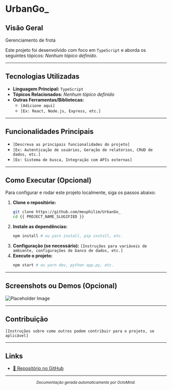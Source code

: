 # UrbanGo_

## Visão Geral

Gerenciamento de frota

Este projeto foi desenvolvido com foco em `TypeScript` e aborda os seguintes tópicos: *Nenhum tópico definido*.

---

## Tecnologias Utilizadas

* **Linguagem Principal:** `TypeScript`
* **Tópicos Relacionados:** *Nenhum tópico definido*
* **Outras Ferramentas/Bibliotecas:**
    * `[Adicione aqui]`
    * `[Ex: React, Node.js, Express, etc.]`

---

## Funcionalidades Principais

* `[Descreva as principais funcionalidades do projeto]`
* `[Ex: Autenticação de usuários, Geração de relatórios, CRUD de dados, etc.]`
* `[Ex: Sistema de busca, Integração com APIs externas]`

---

## Como Executar (Opcional)

Para configurar e rodar este projeto localmente, siga os passos abaixo:

1.  **Clone o repositório:**
    ```bash
    git clone https://github.com/meuphilim/UrbanGo_
    cd {{ PROJECT_NAME_SLUGIFIED }}
    ```
2.  **Instale as dependências:**
    ```bash
    npm install # ou yarn install, pip install, etc.
    ```
3.  **Configuração (se necessário):**
    `[Instruções para variáveis de ambiente, configurações de banco de dados, etc.]`
4.  **Execute o projeto:**
    ```bash
    npm start # ou yarn dev, python app.py, etc.
    ```

---

## Screenshots ou Demos (Opcional)

![Placeholder Image](https://via.placeholder.com/600x300?text=Projeto+UrbanGo_)

---

## Contribuição

`[Instruções sobre como outros podem contribuir para o projeto, se aplicável]`

---

## Links

* [🔗 Repositório no GitHub](https://github.com/meuphilim/UrbanGo_)


---

<div align="center">
  <small><em>Documentação gerada automaticamente por OctoMind.</em></small>
</div>